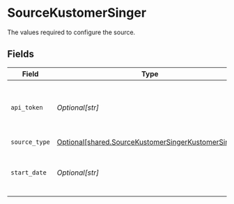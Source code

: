 # SourceKustomerSinger

The values required to configure the source.


## Fields

| Field                                                                                                                                          | Type                                                                                                                                           | Required                                                                                                                                       | Description                                                                                                                                    | Example                                                                                                                                        |
| ---------------------------------------------------------------------------------------------------------------------------------------------- | ---------------------------------------------------------------------------------------------------------------------------------------------- | ---------------------------------------------------------------------------------------------------------------------------------------------- | ---------------------------------------------------------------------------------------------------------------------------------------------- | ---------------------------------------------------------------------------------------------------------------------------------------------- |
| `api_token`                                                                                                                                    | *Optional[str]*                                                                                                                                | :heavy_check_mark:                                                                                                                             | Kustomer API Token. See the <a href="https://developer.kustomer.com/kustomer-api-docs/reference/authentication">docs</a> on how to obtain this |                                                                                                                                                |
| `source_type`                                                                                                                                  | [Optional[shared.SourceKustomerSingerKustomerSinger]](undefined/models/shared/sourcekustomersingerkustomersinger.md)                           | :heavy_check_mark:                                                                                                                             | N/A                                                                                                                                            |                                                                                                                                                |
| `start_date`                                                                                                                                   | *Optional[str]*                                                                                                                                | :heavy_check_mark:                                                                                                                             | The date from which you'd like to replicate the data                                                                                           | 2019-01-01T00:00:00Z                                                                                                                           |